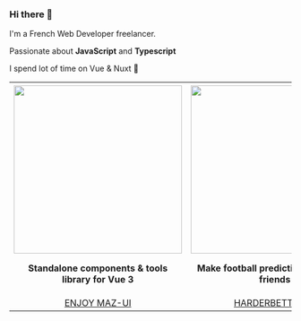 ### Hi there 👋

I'm a French Web Developer freelancer.

Passionate about **JavaScript** and **Typescript**

I spend lot of time on Vue & Nuxt 🖤

<table>
   <tr>
      <th align="center">
         <img width="441" height="1">
         <a href="https://louismazel.github.io/maz-ui-3/">
            <img src="https://louismazel.github.io/maz-ui-3/img/maz-ui-illu.png" width="300px"/>
          </a>
         <p>Standalone components & tools library for Vue 3</p>
      </th>
      <th align="center">
         <img width="441" height="1">
         <a href="http://harderbetter.io/">
            <img src="https://louismazel.github.io/maz-ui-3/assets/harderbetter.747cd8c6.png" width="300px"/>
          </a>
         <p>Make football predictions with your friends</p>
      </th>
   </tr>

   <tr style="text-transform: uppercase;">
      <td align="center">
        <a href="https://louismazel.github.io/maz-ui-3/">Enjoy Maz-UI</a>
      </td>
      <td align="center">
        <a href="http://harderbetter.io/">HarderBetter.io</a>
      </td>
   </tr>
</table>

